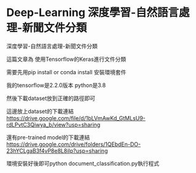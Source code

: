 # Deep-Learning 深度學習-自然語言處理-新聞文件分類

深度學習-自然語言處理-新聞文件分類

這篇文章為 使用Tensorflow的Keras進行文件分類

需要先用pip install or conda install 安裝環境套件

我的tensorflow是2.2.0版本
python是3.8 

然後下載dataset放到正確的路徑即可

這邊放上dataset的下載連結 https://drive.google.com/file/d/1bLVmAwKd_GtMLsU9-rdLPvtC3Qiwya_b/view?usp=sharing

還有pre-trained model的下載連結 https://drive.google.com/drive/folders/1QEbdEn-DO-23hYCLgaB3f4vP8e8L8iIp?usp=sharing

環境安裝好後即可python document_classification.py執行程式
